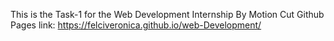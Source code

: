 This is the Task-1 for the Web Development Internship By Motion Cut
  Github Pages link: https://felciveronica.github.io/web-Development/

